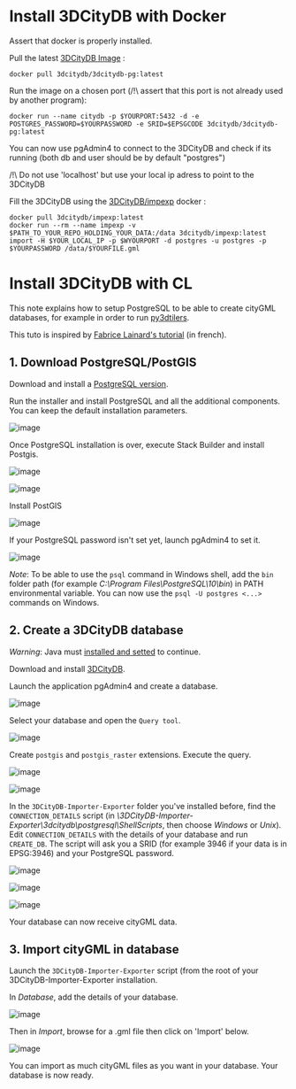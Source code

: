 # Install 3DCityDB with Docker

Assert that docker is properly installed.

Pull the latest [3DCityDB Image](https://hub.docker.com/r/3dcitydb/3dcitydb-pg) :
```
docker pull 3dcitydb/3dcitydb-pg:latest
```
Run the image on a chosen port (/!\ assert that this port is not already used by another program):

```
docker run --name citydb -p $YOURPORT:5432 -d -e POSTGRES_PASSWORD=$YOURPASSWORD -e SRID=$EPSGCODE 3dcitydb/3dcitydb-pg:latest
```

You can now use pgAdmin4 to connect to the 3DCityDB and check if its running (both db and user should be by default "postgres")

/!\ Do not use 'localhost' but use your local ip adress to point to the 3DCityDB 

Fill the 3DCityDB using the [3DCityDB/impexp](https://hub.docker.com/r/3dcitydb/impexp) docker :

```
docker pull 3dcitydb/impexp:latest
docker run --rm --name impexp -v $PATH_TO_YOUR_REPO_HOLDING_YOUR_DATA:/data 3dcitydb/impexp:latest import -H $YOUR_LOCAL_IP -p $WYOURPORT -d postgres -u postgres -p $YOURPASSWORD /data/$YOURFILE.gml
```

# Install 3DCityDB with CL

This note explains how to setup PostgreSQL to be able to create cityGML databases, for example in order to run [py3dtilers](https://github.com/VCityTeam/py3dtilers).

This tuto is inspired by [Fabrice Lainard's tutorial](https://www.flprogramming.fr/index.php/2020/01/21/integration-citygml/) (in french).

## 1. Download PostgreSQL/PostGIS

Download and install a [PostgreSQL version](https://www.enterprisedb.com/downloads/postgres-postgresql-downloads).

Run the installer and install PostgreSQL and all the additional components. You can keep the default installation parameters.

![image](https://user-images.githubusercontent.com/32875283/141955094-14e12007-2c24-46a0-8363-85b62544d241.png)

Once PostgreSQL installation is over, execute Stack Builder and install Postgis.

![image](https://user-images.githubusercontent.com/32875283/154264885-634ded09-bf89-4f7a-aa80-ab838faaff69.png)

![image](https://user-images.githubusercontent.com/32875283/135090973-3954ca72-da20-4711-8242-262039bc9373.png)

Install PostGIS

![image](https://user-images.githubusercontent.com/32875283/154265126-f7753c9b-8046-4e96-95e6-52ffa078edda.png)

If your PostgreSQL password isn't set yet, launch pgAdmin4 to set it.

![image](https://user-images.githubusercontent.com/32875283/154265468-4f98e8f8-0f38-4c3b-87d9-502be8e6fb98.png)

_Note_: To be able to use the `psql` command in Windows shell, add the `bin` folder path (for example _C:\Program Files\PostgreSQL\10\bin_) in PATH environmental variable. You can now use the `psql -U postgres <...>` commands on Windows.

## 2. Create a 3DCityDB database
_Warning_: Java must [installed and setted](https://docs.oracle.com/cd/E19182-01/821-0917/inst_jdk_javahome_t/index.html) to continue.

Download and install [3DCityDB](https://www.3dcitydb.org/3dcitydb/downloads/).

Launch the application pgAdmin4 and create a database.

![image](https://user-images.githubusercontent.com/32875283/154266268-7a2922c4-a918-4d73-b427-0c1bc37fef0a.png)

Select your database and open the `Query tool`.

![image](https://user-images.githubusercontent.com/32875283/154266657-0bc83528-f30c-4fe0-96e2-12b36e0ba85f.png)

Create `postgis` and `postgis_raster` extensions. Execute the query.

![image](https://user-images.githubusercontent.com/32875283/141961178-9fe74cab-2988-499e-a501-25247a6a81fa.png)

![image](https://user-images.githubusercontent.com/32875283/154267027-998ff6c0-a3d9-4058-afcc-fce51b550bbe.png)

In the `3DCityDB-Importer-Exporter` folder you've installed before, find the `CONNECTION_DETAILS` script (in _<path>\3DCityDB-Importer-Exporter\3dcitydb\postgresql\ShellScripts_, then choose _Windows_ or _Unix_). Edit `CONNECTION_DETAILS` with the details of your database and run `CREATE_DB`. The script will ask you a SRID (for example 3946 if your data is in EPSG:3946) and your PostgreSQL password.

![image](https://user-images.githubusercontent.com/32875283/154267768-98274d45-2aa3-4942-a60b-75f8b87975e1.png)

![image](https://user-images.githubusercontent.com/32875283/141962647-c7e2f2b1-17b9-413a-a6a8-693f51518d16.png)

![image](https://user-images.githubusercontent.com/32875283/141962939-16578a8e-1a1f-4265-8e25-60fb67a17504.png)

Your database can now receive cityGML data.
  
## 3. Import cityGML in database
  
Launch the `3DCityDB-Importer-Exporter` script (from the root of your 3DCityDB-Importer-Exporter installation.
  
In _Database_, add the details of your database.
  
![image](https://user-images.githubusercontent.com/32875283/141963964-aebed5a7-3f57-426f-ae03-9342fcb9728a.png)

Then in _Import_, browse for a .gml file then click on 'Import' below.
  
![image](https://user-images.githubusercontent.com/32875283/141964362-30d8830a-1cfb-4ed5-aadf-d04521b171c3.png)

You can import as much cityGML files as you want in your database. Your database is now ready.
